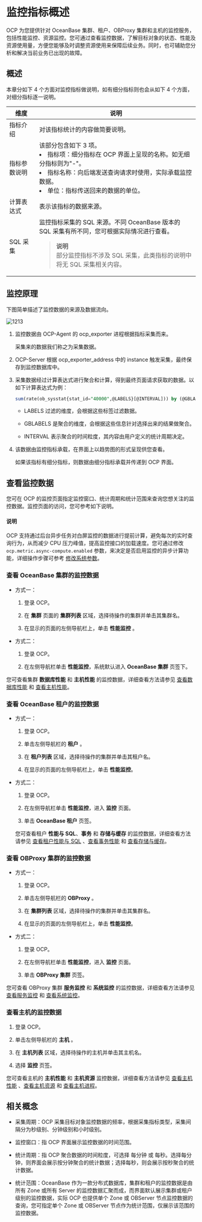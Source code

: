 # 监控指标概述

OCP 为您提供针对 OceanBase 集群、租户、OBProxy 集群和主机的监控服务，包括性能监控、资源监控。您可通过查看监控数据，了解目标对象的状态、性能及资源使用量，方便您能够及时调整资源使用来保障后续业务。同时，也可辅助您分析和解决当前业务已出现的故障。

## 概述

本章分如下 4 个方面对监控指标做说明，如有细分指标则也会从如下 4 个方面，对细分指标逐一说明。

|维度 | 说明  |
|--------|--------|
| 指标介绍   | 对该指标统计的内容做简要说明。 |
| 指标参数说明 | 该部分包含如下 3 项。 <li> 指标项：细分指标在 OCP 界面上呈现的名称。如无细分指标则为"-"。   </li><li> 指标名称：向后端发送查询请求时使用，实际承载监控数据。   </li><li> 单位：指标传送回来的数据的单位。 </li>   |
| 计算表达式  | 表示该指标的数据来源。  |
|SQL 采集|监控指标采集的 SQL 来源。不同 OceanBase 版本的 SQL 采集有所不同，您可根据实际情况进行查看。<blockquote>**说明**</br>部分监控指标不涉及 SQL 采集，此类指标的说明中将无 SQL 采集相关内容。</blockquote>|

## 监控原理

下图简单描述了监控数据的来源及数据流向。

![1213](https://help-static-aliyun-doc.aliyuncs.com/assets/img/zh-CN/2821871461/p368530.png)

1. 监控数据由 OCP-Agent 的 ocp_exporter 进程根据指标采集而来。

   采集来的数据我们称之为采集数据。

2. OCP-Server 根据 ocp_exporter_address 中的 instance 触发采集，最终保存到监控数据库中。

3. 采集数据经过计算表达式进行聚合和计算，得到最终页面请求获取的数据。以如下计算表达式为例：

   ```sql
   sum(rate(ob_sysstat{stat_id="40000",@LABELS}[@INTERVAL])) by (@GBLABELS) + sum(rate(ob_sysstat{stat_id="40002",@LABELS}[@INTERVAL])) by (@GBLABELS) + sum(rate(ob_sysstat{stat_id="40004",@LABELS}[@INTERVAL])) by (@GBLABELS) + sum(rate(ob_sysstat{stat_id="40006",@LABELS}[@INTERVAL])) by (@GBLABELS) + sum(rate(ob_sysstat{stat_id="40008",@LABELS}[@INTERVAL])) by (@GBLABELS) + sum(rate(ob_sysstat{stat_id="40018",@LABELS}[@INTERVAL])) by (@GBLABELS)
   ```

   * LABELS 过滤的维度，会根据这些标签过滤数据。

   * GBLABELS 是聚合的维度，会根据这些信息针对选择出来的结果做聚合。

   * INTERVAL 表示聚合的时间粒度，其内容由用户定义的统计周期决定。

4. 该数据由监控指标承载，在界面上以趋势图的形式呈现供您查看。

   如果该指标有细分指标，则数据由细分指标承载并传递到 OCP 界面。

## 查看监控数据

您可在 OCP 的监控页面指定监控窗口、统计周期和统计范围来查询您想关注的监控数据。监控页面的访问，您可参考如下说明。

<main id="notice" type='explain'>
<h4>说明</h4>
<p>OCP 支持通过后台异步任务对白屏监控的数据进行提前计算，避免每次的实时查询行为，从而减少 CPU 压力峰值，提高监控接口的加载速度。您可通过修改 <code>ocp.metric.async-compute.enabled</code> 参数，来决定是否启用监控的异步计算功能，详细操作步骤可参考 <a href="../../1600.system-management-features/300.manage-system-parameter/200.modify-system-parameters.md">修改系统参数</a>。</p>
</main>

### 查看 OceanBase 集群的监控数据

* 方式一：

  1. 登录 OCP。

  2. 在 **集群** 页面的 **集群列表** 区域，选择待操作的集群并单击其集群名。

  3. 在显示的页面的左侧导航栏上，单击 **性能监控** 。
  
* 方式二：

  1. 登录 OCP。

  2. 在左侧导航栏单击 **性能监控**，系统默认进入 **OceanBase 集群** 页签下。

您可查看集群 **数据库性能** 和 **主机性能** 的监控数据，详细查看方法请参见 [查看数据库性能](../../880.manage-performance-monitoring/100.performance-monitoring-overview/200.view-clusters-performance.md) 和 [查看主机性能](../../880.manage-performance-monitoring/100.performance-monitoring-overview/300.view-host-performance.md)。

### 查看 OceanBase 租户的监控数据

* 方式一：

  1. 登录 OCP。

  2. 单击左侧导航栏的 **租户** 。

  3. 在 **租户列表** 区域，选择待操作的集群并单击其租户名。

  4. 在显示的页面的左侧导航栏上，单击 **性能监控**。

* 方式二：

  1. 登录 OCP。

  2. 在左侧导航栏单击 **性能监控**，进入 **监控** 页面。

  3. 单击 **OceanBase 租户** 页签。

  您可查看租户 **性能与 SQL**、**事务** 和 **存储与缓存** 的监控数据，详细查看方法请参见 [查看租户性能与 SQL](../../880.manage-performance-monitoring/100.performance-monitoring-overview/400.view-tenant-performance-and-sql.md) 、[查看事务性能](../../880.manage-performance-monitoring/100.performance-monitoring-overview/500.view-transaction-performance.md) 和 [查看存储与缓存](../../880.manage-performance-monitoring/100.performance-monitoring-overview/600.view-storage-and-cache-performance.md)。
  
### 查看 OBProxy 集群的监控数据

* 方式一：

  1. 登录 OCP。

  2. 单击左侧导航栏的 **OBProxy** 。

  3. 在 **集群列表** 区域，选择待操作的集群并单击其集群名。

  4. 在显示的页面的左侧导航栏上，单击 **性能监控**。

* 方式二：

  1. 登录 OCP。

  2. 在左侧导航栏单击 **性能监控**，进入 **监控** 页面。

  3. 单击 **OBProxy 集群** 页签。

您可查看 OBProxy 集群 **服务监控** 和 **系统监控** 的监控数据，详细查看方法请参见 [查看服务监控](../../880.manage-performance-monitoring/100.performance-monitoring-overview/800.view-service-monitoring.md) 和 [查看系统监控](../../880.manage-performance-monitoring/100.performance-monitoring-overview/900.view-system-monitoring.md)。
  
### 查看主机的监控数据

1. 登录 OCP。

2. 单击左侧导航栏的 **主机** 。

3. 在 **主机列表** 区域，选择待操作的主机并单击其主机名。

4. 选择 **监控** 页签。

您可查看主机的 **主机性能** 和 **主机资源** 监控数据，详细查看方法请参见 [查看主机性能](../../880.manage-performance-monitoring/100.performance-monitoring-overview/300.view-host-performance.md) 、[查看主机资源](../../880.manage-performance-monitoring/100.performance-monitoring-overview/700.view-host-resources.md) 和 [查看主机进程](../../880.manage-performance-monitoring/100.performance-monitoring-overview/750.view-host-process.md)。
  
## 相关概念

* 采集周期：OCP 采集目标对象监控数据的频率，根据采集指标类型，采集间隔分为秒级别、分钟级别和小时级别。

* 监控窗口：指 OCP 界面展示监控数据的时间范围。

* 统计周期：指 OCP 聚合数据的时间粒度，可选择 每分钟 或 每秒。选择每分钟，则界面会展示按分钟聚合的统计数据；选择每秒，则会展示按秒聚合的统计数据。

* 统计范围：OceanBase 作为一款分布式数据库，集群和租户的监控数据是由所有 Zone 或所有 Server 的监控数据汇聚而成，而界面默认展示集群或租户级别的监控数据，实际 OCP 也提供单个 Zone 或 OBServer 节点监控数据的查询，您可指定单个 Zone 或 OBServer 节点作为统计范围，仅展示该范围的监控数据。
